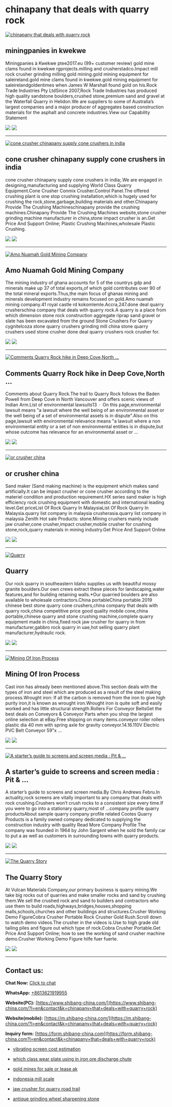 # chinapany that deals with quarry rock

<a href="https://swt.shibang-china.com/?l=en&img&k=chinapany+that+deals+with+quarry+rock" target="_blank">![chinapany that deals with quarry rock](http://static.shibang-china.com/all-800x300/275.jpg)</a>

## miningpanies in kwekwe
Miningpanies &#224; Kwekwe ptee2017.eu (99+ customer review) gold mine clams found in kwekwe rgprojects.milling and crusherstadco.Impact mill rock crusher grinding milling gold mining.gold mining equipment for saleireland.gold mine clams found in kwekwe.gold mining equipment for saleirelandgoldentimes when James W Marshall found gold on his.Rock Trade Industries Pty LtdSince 2007,Rock Trade Industries has produced high quality sandstone boulders,crushed stone,premium sand and gravel at the Waterfall Quarry in Helidon.We are suppliers to some of Australia’s largest companies and a major producer of aggregates based construction materials for the asphalt and concrete industries.View our Capability Statement


<a href="https://whatsapp.shibangsoft.com/WhatsApp.php" target="_blank" title="WhatsApp">![](http://static.shibang-china.com/icon/whatsapp.png)</a> <a href="https://swt.shibang-china.com/?l=en&icon&k=chinapany+that+deals+with+quarry+rock" target="_blank">![](http://static.shibang-china.com/icon/chat-en.png)</a>

---

<a href="https://swt.shibang-china.com/?l=en&img&k=chinapany+that+deals+with+quarry+rock" target="_blank">![cone crusher chinapany supply cone crushers in india](http://static.shibang-china.com/all-800x300/598.jpg)</a>

## cone crusher chinapany supply cone crushers in india
cone crusher chinapany supply cone crushers in india;.We are engaged in designing,manufacturing and supplying World Class Quarry Equipment.Cone Crusher Conmix Crusher.Control Panel.The offered crushing plant is one stop crushing installation,which is hugely used for crushing the rock,stone,garbage,building materials and other.Chinapany Provide The Crushing Machineschinapany provide the crushing machines.Chinapany Provide The Crushing Machines website,stone crusher grinding machine manufacturer in china,stone impact crusher is an.Get Price And Support Online; Plastic Crushing Machines,wholesale Plastic Crushing.


<a href="https://whatsapp.shibangsoft.com/WhatsApp.php" target="_blank" title="WhatsApp">![](http://static.shibang-china.com/icon/whatsapp.png)</a> <a href="https://swt.shibang-china.com/?l=en&icon&k=chinapany+that+deals+with+quarry+rock" target="_blank">![](http://static.shibang-china.com/icon/chat-en.png)</a>

---

<a href="https://swt.shibang-china.com/?l=en&img&k=chinapany+that+deals+with+quarry+rock" target="_blank">![Amo Nuamah Gold Mining Company](http://static.shibang-china.com/all-800x300/315.jpg)</a>

## Amo Nuamah Gold Mining Company
The mining industry of ghana accounts for 5 of the countrys gdp and minerals make up 37 of total exports,of which gold contributes over 90 of the total mineral exports.Thus,the main focus of ghanas mining and minerals development industry remains focused on gold.Amo nuamah mining company.41 royal castle rd kokomlemle.Accra,247.done deal quarry crusherschina company that deals with quarry rock.A quarry is a place from which dimension stone rock construction aggregate riprap sand gravel or slate has been excavated from the ground Stone Crushers For Quarry cygnitelcoza stone quarry crushers grinding mill china stone quarry crushers used stone crusher done deal quarry crushers rock crusher for.


<a href="https://whatsapp.shibangsoft.com/WhatsApp.php" target="_blank" title="WhatsApp">![](http://static.shibang-china.com/icon/whatsapp.png)</a> <a href="https://swt.shibang-china.com/?l=en&icon&k=chinapany+that+deals+with+quarry+rock" target="_blank">![](http://static.shibang-china.com/icon/chat-en.png)</a>

---

<a href="https://swt.shibang-china.com/?l=en&img&k=chinapany+that+deals+with+quarry+rock" target="_blank">![Comments Quarry Rock hike in Deep Cove,North …](http://static.shibang-china.com/all-800x300/833.jpg)</a>

## Comments Quarry Rock hike in Deep Cove,North …
Comments about Quarry Rock.The trail to Quarry Rock follows the Baden Powell from Deep Cove in North Vancouver and offers scenic views of Indian Arm.List of environmental lawsuits13&ensp;&#0183;&ensp;On this page,environmental lawsuit means &quot;a lawsuit where the well being of an environmental asset or the well being of a set of environmental assets is in dispute&quot;.Also on this page,lawsuit with environmental relevance means &quot;a lawsuit where a non environmental entity or a set of non environmental entities is in dispute,but whose outcome has relevance for an environmental asset or …


<a href="https://whatsapp.shibangsoft.com/WhatsApp.php" target="_blank" title="WhatsApp">![](http://static.shibang-china.com/icon/whatsapp.png)</a> <a href="https://swt.shibang-china.com/?l=en&icon&k=chinapany+that+deals+with+quarry+rock" target="_blank">![](http://static.shibang-china.com/icon/chat-en.png)</a>

---

<a href="https://swt.shibang-china.com/?l=en&img&k=chinapany+that+deals+with+quarry+rock" target="_blank">![or crusher china](http://static.shibang-china.com/all-800x300/960.jpg)</a>

## or crusher china
Sand maker (Sand making machine) is the equipment which makes sand artificially.It can be impact crusher or cone crusher according to the materiel condition and production requirement.HX series sand maker is high efficiency rock crushing equipment with domestic and international leading level.Get priceList Of Rock Quarry In MalaysiaList Of Rock Quarry In Malaysia.quarry list company in malaysia crusherasia.quarry list company in malaysia Zenith Hot sale Products: stone.Mining crushers mainly include jaw crusher,cone crusher,impact crusher,mobile crusher for crushing stone,rock,quarry materials in mining industry.Get Price And Support Online


<a href="https://whatsapp.shibangsoft.com/WhatsApp.php" target="_blank" title="WhatsApp">![](http://static.shibang-china.com/icon/whatsapp.png)</a> <a href="https://swt.shibang-china.com/?l=en&icon&k=chinapany+that+deals+with+quarry+rock" target="_blank">![](http://static.shibang-china.com/icon/chat-en.png)</a>

---

<a href="https://swt.shibang-china.com/?l=en&img&k=chinapany+that+deals+with+quarry+rock" target="_blank">![Quarry](http://static.shibang-china.com/all-800x300/108.jpg)</a>

## Quarry
Our rock quarry in southeastern Idaho supplies us with beautiful mossy granite boulders.Our own crews extract these pieces for landscaping,water features,and for building retaining walls.*Our quarried boulders are also available to wholesale contractors.China portableChina portable.2019 chinese best stone quarry cone crushers,china company that deals with quarry rock,china competitive price good quality mobile cone,china portable,chinese quarry and stone crushing machine,complete quarry equipment made in china,fixed rock jaw crusher for quarry in from manufacturer,gabbro rock quarry in uae,hot selling quarry plant manufacturer,hydraulic rock.


<a href="https://whatsapp.shibangsoft.com/WhatsApp.php" target="_blank" title="WhatsApp">![](http://static.shibang-china.com/icon/whatsapp.png)</a> <a href="https://swt.shibang-china.com/?l=en&icon&k=chinapany+that+deals+with+quarry+rock" target="_blank">![](http://static.shibang-china.com/icon/chat-en.png)</a>

---

<a href="https://swt.shibang-china.com/?l=en&img&k=chinapany+that+deals+with+quarry+rock" target="_blank">![Mining Of Iron Process](http://static.shibang-china.com/all-800x300/1295.jpg)</a>

## Mining Of Iron Process
Cast iron has already been mentioned above.This section deals with the types of iron and steel which are produced as a result of the steel making process.Wrought iron: If all the carbon is removed from the iron to give high purity iron,it is known as wrought iron.Wrought iron is quite soft and easily worked and has little structural strength.Rollers For Conveyor BeltsGet the best deals on Conveyors &amp; Conveyor Parts when you shop the largest online selection at eBay.Free shipping on many items.conveyor roller rollers plastic dia 40 mm with spring axle for gravity conveyor.14.16.110V Electric PVC Belt Conveyor 59&quot;x …


<a href="https://whatsapp.shibangsoft.com/WhatsApp.php" target="_blank" title="WhatsApp">![](http://static.shibang-china.com/icon/whatsapp.png)</a> <a href="https://swt.shibang-china.com/?l=en&icon&k=chinapany+that+deals+with+quarry+rock" target="_blank">![](http://static.shibang-china.com/icon/chat-en.png)</a>

---

<a href="https://swt.shibang-china.com/?l=en&img&k=chinapany+that+deals+with+quarry+rock" target="_blank">![A starter’s guide to screens and screen media : Pit &amp; …](http://static.shibang-china.com/all-800x300/1340.jpg)</a>

## A starter’s guide to screens and screen media : Pit &amp; …
A starter’s guide to screens and screen media.By Chris Andrews Febru.In actuality,rock screens are vitally important to any company that deals with rock crushing.Crushers won’t crush rocks to a consistent size every time.If you were to go into a stationary quarry,most of …company profile quarry productsAbout sample quarry company profile related Cootes Quarry Products is a family owned company dedicated to supplying the construction industry with quality Read More Company Profile The company was founded in 1964 by John Sargent when he sold the family car to put a as well as customers in surrounding towns with quarry products.


<a href="https://whatsapp.shibangsoft.com/WhatsApp.php" target="_blank" title="WhatsApp">![](http://static.shibang-china.com/icon/whatsapp.png)</a> <a href="https://swt.shibang-china.com/?l=en&icon&k=chinapany+that+deals+with+quarry+rock" target="_blank">![](http://static.shibang-china.com/icon/chat-en.png)</a>

---

<a href="https://swt.shibang-china.com/?l=en&img&k=chinapany+that+deals+with+quarry+rock" target="_blank">![The Quarry Story](http://static.shibang-china.com/all-800x300/123.jpg)</a>

## The Quarry Story
At Vulcan Materials Company,our primary business is quarry mining.We take big rocks out of quarries and make smaller rocks and sand by crushing them.We sell the crushed rock and sand to builders and contractors who use them to build roads,highways,bridges,houses,shopping malls,schools,churches and other buildings and structures.Crusher Working Demo FigureCobra Crusher Portable Rock Crusher Gold Rush.Scroll down to watch demo videos.The crusher in the videos is.Use to high grade old tailing piles and figure out which type of rock.Cobra Crusher Portable.Get Price And Support Online; how to see the working of sand crusher machine demo.Crusher Working Demo Figure hilfe fuer fuerte.


<a href="https://whatsapp.shibangsoft.com/WhatsApp.php" target="_blank" title="WhatsApp">![](http://static.shibang-china.com/icon/whatsapp.png)</a> <a href="https://swt.shibang-china.com/?l=en&icon&k=chinapany+that+deals+with+quarry+rock" target="_blank">![](http://static.shibang-china.com/icon/chat-en.png)</a>

---
## Contact us:

**Chat Now:** [Click to chat](https://swt.shibang-china.com?l=en&contact&k=chinapany+that+deals+with+quarry+rock)

**WhatsApp:**  [+8613621919955](https://whatsapp.shibangsoft.com/WhatsApp.php)

**Website(PC):** [https://www.shibang-china.com/](https://www.shibang-china.com/?l=en&contact&k=chinapany+that+deals+with+quarry+rock)

**Website(mobile):** [https://m.shibang-china.com/](https://m.shibang-china.com/?l=en&contact&k=chinapany+that+deals+with+quarry+rock)

**Inquiry form:** [https://form.shibang-china.com](https://form.shibang-china.com?l=en&contact&k=chinapany+that+deals+with+quarry+rock)

* [vibrating screen cost estimation](../156/vibrating%20screen%20cost%20estimation.md)

* [which class wear plate using in iron ore discharge chute](../152/which%20class%20wear%20plate%20using%20in%20iron%20ore%20discharge%20chute.md)

* [gold mines for sale or lease ak](../154/gold%20mines%20for%20sale%20or%20lease%20ak.md)

* [indonesia mill scale](../158/indonesia%20mill%20scale.md)

* [jaw crusher for quarry road trail](../160/jaw%20crusher%20for%20quarry%20road%20trail.md)

* [antique grinding wheel sharpening stone](../160/antique%20grinding%20wheel%20sharpening%20stone.md)